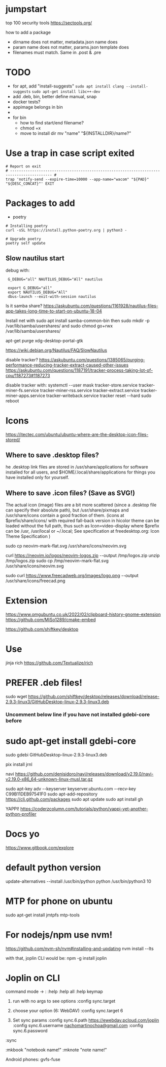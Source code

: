 # jumpstart

top 100 security tools
https://sectools.org/

how to add a package

- dirname does not matter, metadata.json name does
- param name does not matter, params.json template does
- filenames must match. Same in .post & .pre

# TODO

- for apt, add "install-suggests"
   `sudo apt install clang --install-suggests`
   `sudo apt-get install libc++-dev `
- add .deb, bin, better define manual, snap
- docker tests?
- appimage belongs in bin
-
- for bin
  - how to find start/end filename?
  - chmod +x
  - move to install dir mv "name" "\${INSTALLDIR}/name?"

# Use a trap in case script exited

```
# Report on exit
# ----------------------------------------------------------------------------------------- #
trap 'notify-send --expire-time=10000 --app-name="wacom" "${PAD}" "${DESC_CONCAT}"' EXIT
```

# Packages to add

- poetry

```
# Installing poetry
curl -sSL https://install.python-poetry.org | python3 -

# Upgrade poetry
poetry self update
```

## Slow nautilus start

debug with:

```
 G_DEBUG="all" NAUTILUS_DEBUG="All" nautilus

 export G_DEBUG="all"
 export NAUTILUS_DEBUG="All"
 dbus-launch --exit-with-session nautilus
```

Is it samba share?
https://askubuntu.com/questions/1161928/nautilus-files-app-takes-long-time-to-start-on-ubuntu-18-04

Install net with sudo apt install samba-common-bin
then sudo mkdir -p /var/lib/samba/usershares/
and sudo chmod go+rwx /var/lib/samba/usershares/

apt-get purge xdg-desktop-portal-gtk

https://wiki.debian.org/Nautilus/FAQ/SlowNautilus

disable tracker?
https://askubuntu.com/questions/1385065/purging-performance-reducing-tracker-extract-caused-other-issues
https://askubuntu.com/questions/1187191/tracker-process-taking-lot-of-cpu/1187273#1187273

disable tracker with:
systemctl --user mask tracker-store.service tracker-miner-fs.service tracker-miner-rss.service tracker-extract.service tracker-miner-apps.service tracker-writeback.service
tracker reset --hard
sudo reboot

# Icons

https://itectec.com/ubuntu/ubuntu-where-are-the-desktop-icon-files-stored/

## Where to save .desktop files?

he .desktop link files are stored in /usr/share/applications for software installed for all users, and \$HOME/.local/share/applications for things you have installed only for yourself.

## Where to save .icon files? (Save as SVG!)

The actual icon (image) files are a bit more scattered (since a .desktop file can specify their absolute path), but /usr/share/pixmaps and /usr/share/icons contain a good fraction of them. (icons at $prefix/share/icons/ with required fall-back version in hicolor theme can be loaded without the full path, thus such as Icon=video-display where $prefix can be /usr, /usr/local or ~/.local; See specification at freedesktop.org: Icon Theme Specification )

sudo cp neovim-mark-flat.svg /usr/share/icons/neovim.svg

curl https://neovim.io/logos/neovim-logos.zip --output /tmp/logos.zip
unzip /tmp/logos.zip
sudo cp /tmp/neovim-mark-flat.svg /usr/share/icons/neovim.svg

sudo curl https://www.freecadweb.org/images/logo.png --output /usr/share/icons/freecad.png

# Extension

https://www.omgubuntu.co.uk/2022/02/clipboard-history-gnome-extension
https://github.com/MiSo1289/cmake-embed

https://github.com/shiftkey/desktop

# Use

jinja
rich
https://github.com/Textualize/rich

# PREFER .deb files!

sudo wget https://github.com/shiftkey/desktop/releases/download/release-2.9.3-linux3/GitHubDesktop-linux-2.9.3-linux3.deb

### Uncomment below line if you have not installed gdebi-core before

# sudo apt-get install gdebi-core

sudo gdebi GitHubDesktop-linux-2.9.3-linux3.deb

pix install jrnl

navi https://github.com/denisidoro/navi/releases/download/v2.19.0/navi-v2.19.0-x86_64-unknown-linux-musl.tar.gz

sudo apt-key adv --keyserver keyserver.ubuntu.com --recv-key C99B11DEB97541F0
sudo apt-add-repository https://cli.github.com/packages
sudo apt update
sudo apt install gh

YAPPI!
https://coderzcolumn.com/tutorials/python/yappi-yet-another-python-profiler

# Docs yo

https://www.gitbook.com/explore

# default python version

update-alternatives --install /usr/bin/python python /usr/bin/python3 10

# MTP for phone on ubuntu

sudo apt-get install jmtpfs mtp-tools

# For nodejs/npm use nvm!

https://github.com/nvm-sh/nvm#installing-and-updating
nvm install --lts

with that, joplin CLI would be:
npm -g install joplin

# Joplin on CLI

command mode -> :
:help
:help all
:help keymap

1. run with no args to see options
   :config sync.target

2. choose your option (6: WebDAV)
   :config sync.target 6

3. Set sync params
   :config sync.6.path https://ewebdav.pcloud.com/joplin
   :config sync.6.username nachomartinochoa@gmail.com
   :config sync.6.password

:sync

:mkbook "notebook name!"
:mknote "note name!"

Android phones:
gvfs-fuse

